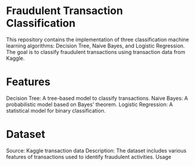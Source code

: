 # Fraudulent Transaction Classification
This repository contains the implementation of three classification machine learning algorithms: Decision Tree, Naive Bayes, and Logistic Regression. The goal is to classify fraudulent transactions using transaction data from Kaggle.

# Features
Decision Tree: A tree-based model to classify transactions.
Naive Bayes: A probabilistic model based on Bayes' theorem.
Logistic Regression: A statistical model for binary classification.

# Dataset
Source: Kaggle transaction data
Description: The dataset includes various features of transactions used to identify fraudulent activities.
Usage
